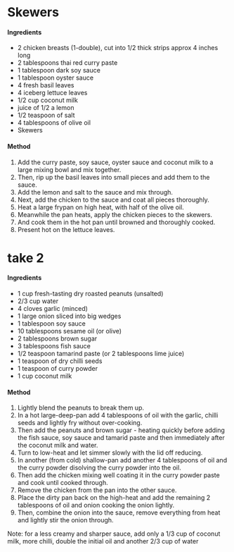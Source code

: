# Skewers

#### Ingredients

* 2 chicken breasts (1-double), cut into 1/2 thick strips approx 4 inches long
* 2 tablespoons thai red curry paste
* 1 tablespoon dark soy sauce
* 1 tablespoon oyster sauce
* 4 fresh basil leaves
* 4 iceberg lettuce leaves
* 1/2 cup coconut milk
* juice of 1/2 a lemon
* 1/2 teaspoon of salt
* 4 tablespoons of olive oil
* Skewers


#### Method

1. Add the curry paste, soy sauce, oyster sauce and coconut milk to a large mixing bowl and mix together.
1. Then, rip up the basil leaves into small pieces and add them to the sauce.
1. Add the lemon and salt to the sauce and mix through.
1. Next, add the chicken to the sauce and coat all pieces thoroughly.
1. Heat a large frypan on high heat, with half of the olive oil.
1. Meanwhile the pan heats, apply the chicken pieces to the skewers.
1. And cook them in the hot pan until browned and thoroughly cooked.
1. Present hot on the lettuce leaves.


# take 2

#### Ingredients

* 1 cup fresh-tasting dry roasted peanuts (unsalted)
* 2/3 cup water
* 4 cloves garlic (minced)
* 1 large onion sliced into big wedges
* 1 tablespoon soy sauce
* 10 tablespoons sesame oil (or olive)
* 2 tablespoons brown sugar
* 3 tablespoons fish sauce
* 1/2 teaspoon tamarind paste (or 2 tablespoons lime juice)
* 1 teaspoon of dry chilli seeds
* 1 teaspoon of curry powder
* 1 cup coconut milk

#### Method

1. Lightly blend the peanuts to break them up.
1. In a hot large-deep-pan add 4 tablespoons of oil with the garlic, chilli seeds and lightly fry without over-cooking.
1. Then add the peanuts and brown sugar - heating quickly before adding the fish sauce, soy sauce and tamarid paste and then immediately after the coconut milk and water.
1. Turn to low-heat and let simmer slowly with the lid off reducing.
1. In another (from cold) shallow-pan add another 4 tablespoons of oil and the curry powder disolving the curry powder into the oil.
1. Then add the chicken mixing well coating it in the curry powder paste and cook until cooked through.
1. Remove the chicken from the pan into the other sauce.
1. Place the dirty pan back on the high-heat and add the remaining 2 tablespoons of oil and onion cooking the onion lightly.
1. Then, combine the onion into the sauce, remove everything from heat and lightly stir the onion through.

Note: for a less creamy and sharper sauce, add only a 1/3 cup of coconut milk, more chilli, double the initial oil and another 2/3 cup of water
